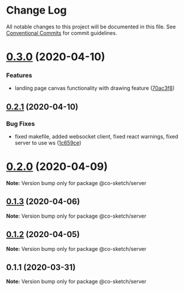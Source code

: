 # Change Log

All notable changes to this project will be documented in this file.
See [Conventional Commits](https://conventionalcommits.org) for commit guidelines.

# [0.3.0](https://github.com/luvuong-le/co-sketch/compare/v0.2.1...v0.3.0) (2020-04-10)


### Features

* landing page canvas functionality with drawing feature ([70ac3f8](https://github.com/luvuong-le/co-sketch/commit/70ac3f8ac2eccb19c33beb201f37df5f33837ac8))





## [0.2.1](https://github.com/luvuong-le/co-sketch/compare/v0.2.0...v0.2.1) (2020-04-10)


### Bug Fixes

* fixed makefile, added websocket client, fixed react warnings, fixed server to use ws ([1c659ce](https://github.com/luvuong-le/co-sketch/commit/1c659ce30e7b98401a5f910816b6603085939c3c))





# [0.2.0](https://github.com/luvuong-le/co-sketch/compare/v0.1.3...v0.2.0) (2020-04-09)

**Note:** Version bump only for package @co-sketch/server





## [0.1.3](https://github.com/luvuong-le/co-sketch/compare/v0.1.2...v0.1.3) (2020-04-06)

**Note:** Version bump only for package @co-sketch/server





## [0.1.2](https://github.com/luvuong-le/co-sketch/compare/v0.1.1...v0.1.2) (2020-04-05)

**Note:** Version bump only for package @co-sketch/server





## 0.1.1 (2020-03-31)

**Note:** Version bump only for package @co-sketch/server
